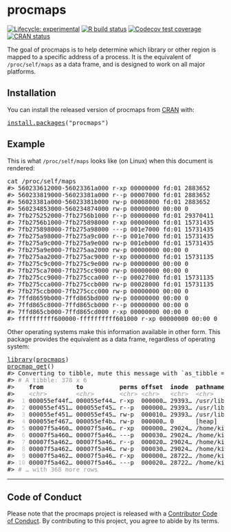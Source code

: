 <!-- README.md is generated from README.Rmd. Please edit that file -->

# procmaps

<!-- badges: start -->

[![Lifecycle: experimental](https://img.shields.io/badge/lifecycle-experimental-orange.svg)](https://www.tidyverse.org/lifecycle/#experimental) [![R build status](https://github.com/r-prof/procmaps/workflows/rcc/badge.svg)](https://github.com/r-prof/procmaps/actions) [![Codecov test coverage](https://codecov.io/gh/r-prof/procmaps/branch/master/graph/badge.svg)](https://codecov.io/gh/r-prof/procmaps?branch=master) [![CRAN status](https://www.r-pkg.org/badges/version/procmaps)](https://CRAN.R-project.org/package=procmaps)

<!-- badges: end -->

The goal of procmaps is to help determine which library or other region is mapped to a specific address of a process. It is the equivalent of `/proc/self/maps` as a data frame, and is designed to work on all major platforms.

## Installation

You can install the released version of procmaps from [CRAN](https://CRAN.R-project.org) with:

<pre class='chroma'>
<span class='nf'><a href='https://rdrr.io/r/utils/install.packages.html'>install.packages</a></span>(<span class='s'>"procmaps"</span>)
</pre>

## Example

This is what `/proc/self/maps` looks like (on Linux) when this document is rendered:

<pre class='chroma'>
<span class='k'>cat</span> <span class='o'>/</span><span class='k'>proc</span><span class='o'>/</span><span class='k'>self</span><span class='o'>/</span><span class='k'>maps</span>
<span class='c'>#&gt; 560233612000-56023361a000 r-xp 00000000 fd:01 2883652                    /bin/cat</span>
<span class='c'>#&gt; 560233819000-56023381a000 r--p 00007000 fd:01 2883652                    /bin/cat</span>
<span class='c'>#&gt; 56023381a000-56023381b000 rw-p 00008000 fd:01 2883652                    /bin/cat</span>
<span class='c'>#&gt; 560234853000-560234874000 rw-p 00000000 00:00 0                          [heap]</span>
<span class='c'>#&gt; 7fb275252000-7fb2756b1000 r--p 00000000 fd:01 29370411                   /usr/lib/locale/locale-archive</span>
<span class='c'>#&gt; 7fb2756b1000-7fb275898000 r-xp 00000000 fd:01 15731435                   /lib/x86_64-linux-gnu/libc-2.27.so</span>
<span class='c'>#&gt; 7fb275898000-7fb275a98000 ---p 001e7000 fd:01 15731435                   /lib/x86_64-linux-gnu/libc-2.27.so</span>
<span class='c'>#&gt; 7fb275a98000-7fb275a9c000 r--p 001e7000 fd:01 15731435                   /lib/x86_64-linux-gnu/libc-2.27.so</span>
<span class='c'>#&gt; 7fb275a9c000-7fb275a9e000 rw-p 001eb000 fd:01 15731435                   /lib/x86_64-linux-gnu/libc-2.27.so</span>
<span class='c'>#&gt; 7fb275a9e000-7fb275aa2000 rw-p 00000000 00:00 0 </span>
<span class='c'>#&gt; 7fb275aa2000-7fb275ac9000 r-xp 00000000 fd:01 15731135                   /lib/x86_64-linux-gnu/ld-2.27.so</span>
<span class='c'>#&gt; 7fb275c9c000-7fb275c9e000 rw-p 00000000 00:00 0 </span>
<span class='c'>#&gt; 7fb275ca7000-7fb275cc9000 rw-p 00000000 00:00 0 </span>
<span class='c'>#&gt; 7fb275cc9000-7fb275cca000 r--p 00027000 fd:01 15731135                   /lib/x86_64-linux-gnu/ld-2.27.so</span>
<span class='c'>#&gt; 7fb275cca000-7fb275ccb000 rw-p 00028000 fd:01 15731135                   /lib/x86_64-linux-gnu/ld-2.27.so</span>
<span class='c'>#&gt; 7fb275ccb000-7fb275ccc000 rw-p 00000000 00:00 0 </span>
<span class='c'>#&gt; 7ffd8659b000-7ffd865bd000 rw-p 00000000 00:00 0                          [stack]</span>
<span class='c'>#&gt; 7ffd865c8000-7ffd865cb000 r--p 00000000 00:00 0                          [vvar]</span>
<span class='c'>#&gt; 7ffd865cb000-7ffd865cd000 r-xp 00000000 00:00 0                          [vdso]</span>
<span class='c'>#&gt; ffffffffff600000-ffffffffff601000 r-xp 00000000 00:00 0                  [vsyscall]</span>
</pre>

Other operating systems make this information available in other form. This package provides the equivalent as a data frame, regardless of operating system:

<pre class='chroma'>
<span class='nf'><a href='https://rdrr.io/r/base/library.html'>library</a></span>(<span class='k'><a href='https://r-prof.github.io/procmaps/'>procmaps</a></span>)
<span class='nf'><a href='https://r-prof.github.io/procmaps/reference/procmap_get.html'>procmap_get</a></span>()
<span class='c'>#&gt; Converting to tibble, mute this message with `as_tibble = TRUE`.</span>
<span class='c'>#&gt; <span style='color: #949494;'># A tibble: 378 x 6</span></span>
<span class='c'>#&gt;    <span style='font-weight: bold;'>from</span><span>         </span><span style='font-weight: bold;'>to</span><span>          </span><span style='font-weight: bold;'>perms</span><span> </span><span style='font-weight: bold;'>offset</span><span>  </span><span style='font-weight: bold;'>inode</span><span>  </span><span style='font-weight: bold;'>pathname</span><span>                       </span></span>
<span class='c'>#&gt;    <span style='color: #949494;font-style: italic;'>&lt;chr&gt;</span><span>        </span><span style='color: #949494;font-style: italic;'>&lt;chr&gt;</span><span>       </span><span style='color: #949494;font-style: italic;'>&lt;chr&gt;</span><span> </span><span style='color: #949494;font-style: italic;'>&lt;chr&gt;</span><span>   </span><span style='color: #949494;font-style: italic;'>&lt;chr&gt;</span><span>  </span><span style='color: #949494;font-style: italic;'>&lt;chr&gt;</span><span>                          </span></span>
<span class='c'>#&gt; <span style='color: #BCBCBC;'> 1</span><span> 000055ef44f… 000055ef44… r-xp  000000… 29393… /usr/lib/R/bin/exec/R          </span></span>
<span class='c'>#&gt; <span style='color: #BCBCBC;'> 2</span><span> 000055ef451… 000055ef45… r--p  000000… 29393… /usr/lib/R/bin/exec/R          </span></span>
<span class='c'>#&gt; <span style='color: #BCBCBC;'> 3</span><span> 000055ef451… 000055ef45… rw-p  000010… 29393… /usr/lib/R/bin/exec/R          </span></span>
<span class='c'>#&gt; <span style='color: #BCBCBC;'> 4</span><span> 000055ef467… 000055ef4b… rw-p  000000… 0      [heap]                         </span></span>
<span class='c'>#&gt; <span style='color: #BCBCBC;'> 5</span><span> 00007f5a460… 00007f5a46… r-xp  000000… 29024… /home/kirill/git/R/r-prof/proc…</span></span>
<span class='c'>#&gt; <span style='color: #BCBCBC;'> 6</span><span> 00007f5a460… 00007f5a46… ---p  000030… 29024… /home/kirill/git/R/r-prof/proc…</span></span>
<span class='c'>#&gt; <span style='color: #BCBCBC;'> 7</span><span> 00007f5a462… 00007f5a46… r--p  000020… 29024… /home/kirill/git/R/r-prof/proc…</span></span>
<span class='c'>#&gt; <span style='color: #BCBCBC;'> 8</span><span> 00007f5a462… 00007f5a46… rw-p  000030… 29024… /home/kirill/git/R/r-prof/proc…</span></span>
<span class='c'>#&gt; <span style='color: #BCBCBC;'> 9</span><span> 00007f5a462… 00007f5a46… r-xp  000000… 28722… /home/kirill/R-dev/glue/libs/g…</span></span>
<span class='c'>#&gt; <span style='color: #BCBCBC;'>10</span><span> 00007f5a462… 00007f5a46… ---p  000020… 28722… /home/kirill/R-dev/glue/libs/g…</span></span>
<span class='c'>#&gt; <span style='color: #949494;'># … with 368 more rows</span></span>
</pre>

-----

## Code of Conduct

Please note that the procmaps project is released with a [Contributor Code of Conduct](https://contributor-covenant.org/version/2/0/CODE_OF_CONDUCT.html). By contributing to this project, you agree to abide by its terms.

